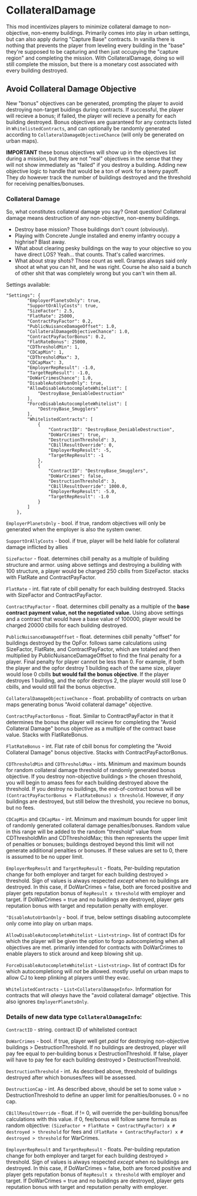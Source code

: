 # CollateralDamage

This mod incentivizes players to minimize collateral damage to non-objective, non-enemy buildings. Primarily comes into play in urban settings, but can also apply during "Capture Base" contracts. In vanilla there is nothing that prevents the player from leveling every building in the "base" they're supposed to be capturing and then just occupying the "capture region" and completing the mission. With CollateralDamage, doing so will still complete the mission, but there is a monetary cost associated with every building destroyed.

## Avoid Collateral Damage Objective

New "bonus" objectives can be generated, prompting the player to avoid destroying non-target buidings during contracts. If successful, the player will recieve a bonus; if failed, the player will recieve a penalty for each building destroyed. Bonus objectives are guaranteed for any contracts listed in `WhitelistedContracts`, and can optionally be randomly generated according to `CollateralDamageObjectiveChance` (will only be generated on urban maps).

**IMPORTANT** these bonus objectives will show up in the objectives list during a mission, but they are not "real" objectives in the sense that they will not show immediately as "failed" if you destroy a building. Adding new objective logic to handle that would be a ton of work for a teeny payoff. They <i>do</i> however track the number of buildings destroyed and the threshold for receiving penalties/bonuses.

### Collateral Damage

So, what constitutes collateral damage you say? Great question! Collateral damage means destruction of any non-objective, non-enemy buildings.
- Destroy base mission? Those buildings don't count (obviously).
- Playing with Concrete Jungle installed and enemy infantry occupy a highrise? Blast away.
- What about clearing pesky buildings on the way to your objective so you have direct LOS? Yeah... that counts. That's called warcrimes.
- What about stray shots? Those count as well. Gramps always said only shoot at what you can hit, and he was right. Course he also said a bunch of other shit that was completely wrong but you can't win them all.

Settings available:
```
"Settings": {
		"EmployerPlanetsOnly": true,
		"SupportOrAllyCosts": true,
		"SizeFactor": 2.5,
		"FlatRate": 25000,
		"ContractPayFactor": 0.2,
		"PublicNuisanceDamageOffset": 1.0,
		"CollateralDamageObjectiveChance": 1.0,
		"ContractPayFactorBonus": 0.2,
		"FlatRateBonus": 25000,
		"CDThresholdMin": 1,
		"CDCapMin": 1,
		"CDThresholdMax": 3,
		"CDCapMax": 3,
		"EmployerRepResult": -1.0,
		"TargetRepResult": -1.0,
		"DoWarCrimesChance": 1.0,
		"DisableAutoUrbanOnly": true,
		"AllowDisableAutocompleteWhitelist": [
			"DestroyBase_DeniableDestruction"
		],
		"ForceDisableAutocompleteWhitelist": [
			"DestroyBase_Smugglers"
		],
		"WhitelistedContracts": [
			{
				"ContractID": "DestroyBase_DeniableDestruction",
				"DoWarCrimes": true,
				"DestructionThreshold": 3,
				"CBillResultOverride": 0,
				"EmployerRepResult": -5,
				"TargetRepResult": -1
			},
			{
				"ContractID": "DestroyBase_Smugglers",
				"DoWarCrimes": false,
				"DestructionThreshold": 3,
				"CBillResultOverride": 1000.0,
				"EmployerRepResult": -5.0,
				"TargetRepResult": -1.0
			}
		]
	},
```

`EmployerPlanetsOnly` - bool. if true, random objectives will only be generated when the employer is also the system owner.

`SupportOrAllyCosts` - bool. if true, player will be held liable for collateral damage inflicted by allies

`SizeFactor` - float. determines cbill penalty as a multiple of building structure and armor. using above settings and destroying a building with 100 structure, a player would be charged 250 cbills from SizeFactor. stacks with FlatRate and ContractPayFactor.

`FlatRate` - int. flat rate of cbill penalty for each building destroyed. Stacks with SizeFactor and ContractPayFactor.

`ContractPayFactor` - float. determines cbill penalty as a multiple of the **base contract payment value, not the negotiated value.** Using above settings and a contract that would have a base value of 100000, player would be charged 20000 cbills for each building destroyed.

`PublicNuisanceDamageOffset` - float. determines cbill penalty "offset" for buildings destroyed by the OpFor. follows same calculations using SizeFactor, FlatRate, and ContractPayFactor, which are totaled and then multiplied by PublicNuisanceDamageOffset to find the final penalty for a player. Final penalty for player cannot be less than 0. For example, if both the player and the opfor destroy 1 building each of the same size, player would lose 0 cbills **but would fail the bonus objective**. If the player destroyes 1 building, and the opfor destroys 2, the player would still lose 0 cbills, and would still fail the bonus objective.

`CollateralDamageObjectiveChance` - float. probability of contracts on urban maps generating bonus "Avoid collateral damage" objective.

`ContractPayFactorBonus` - float. Similar to ContractPayFactor in that it determines the bonus the player will recieve for completing the "Avoid Collateral Damage" bonus objective as a multiple of the contract base value. Stacks with FlatRateBonus.

`FlatRateBonus` - int. Flat rate of cbill bonus for completing the "Avoid Collateral Damage" bonus objective. Stacks with ContractPayFactorBonus.

`CDThresholdMin` and `CDThresholdMax` - ints. Minimum and maximum bounds for random collateral damage threshold of randomly generated bonus objective. If you destroy non-objective buildings > the chosen threshold, you will begin to amass fees for each building destroyed above the threshold. If you destroy no buildings, the end-of-contract bonus will be `(ContractPayFactorBonus + FlatRateBonus) x threshold`. However, if <i>any</i> buildings are destroyed, but still below the threshold, you recieve no bonus, but no fees.

`CDCapMin` and `CDCapMax` - int. Minimum and maximum bounds for upper limit of randomly generated collateral damage penalties/bonuses. Random value in this range will be added to the random "threshold" value from CDThresholdMin  and CDThresholdMax; this then represents the upper limit of penalties or bonuses; buildings destroyed beyond this limit will not generate additional penalties or bonuses. If these values are set to 0, there is assumed to be no upper limit.

`EmployerRepResult` and `TargetRepResult` - floats, Per-building reputation change for both employer and target for each building destroyed > threshold. Sign of values is always respected <i>except</i> when no buildings are destroyed. In this case, if DoWarCrimes = false, both are forced positive and player gets reputation bonus of `RepResult x threshold` with employer and target. If DoWarCrimes = true and no buildings are destroyed, player gets reputation bonus with target and reputation penalty with employer.

`"DisableAutoUrbanOnly` - bool. if true, below settings disabling autocomplete only come into play on urban maps.

`AllowDisableAutocompleteWhitelist` - `List<string>`. list of contract IDs for which the player will be given the option to forgo autocompleting when all objectives are met. primarily intended for contracts with DoWarCrimes to enable players to stick around and keep blowing shit up.

`ForceDisableAutocompleteWhitelist` - `List<string>`. list of contract IDs for which autocompletiong will <i>not</i> be allowed. mostly useful on urban maps to allow CJ to keep plinking at players until they evac.

`WhitelistedContracts` - `List<CollateralDamageInfo>`. Information for contracts that will <i>always</i> have the "avoid collateral damage" objective. This also ignores `EmployerPlanetsOnly`. 
	
### Details of new data type `CollateralDamageInfo`:
	
`ContractID` - string. contract ID of whitelisted contract
	
`DoWarCrimes` - bool. if true, player well get <i>paid</i> for destroying non-objective buildings > DestructionThreshold. If no buildings are destroyed, player will pay fee equal to per-building bonus x DestructionThreshold. If false, player will have to pay fee for each building destroyed > DestructionThreshold.

`DestructionThreshold` - int. As described above, threshold of buildings destroyed after which bonuses/fees will be assessed.

`DestructionCap` - int. As described above, should be set to some value > DestructionThreshold to define an upper limit for penalties/bonuses. 0 = no cap.

`CBillResultOverride` - float. if != 0, will override the per-building bonus/fee calculations with this value. if 0, fee/bonus will follow same formula as random objective: `(SizeFactor + FlatRate + ContractPayFactor) x # destroyed > threshold` for fees and `(FlatRate + ContractPayFactor) x # destroyed > threshold` for WarCrimes.	

`EmployerRepResult` and `TargetRepResult` - floats. Per-building reputation change for both employer and target for each building destroyed > threshold. Sign of values is always respected <i>except</i> when no buildings are destroyed. In this case, if DoWarCrimes = false, both are forced positive and player gets reputation bonus of `RepResult x threshold` with employer and target. If DoWarCrimes = true and no buildings are destroyed, player gets reputation bonus with target and reputation penalty with employer.
